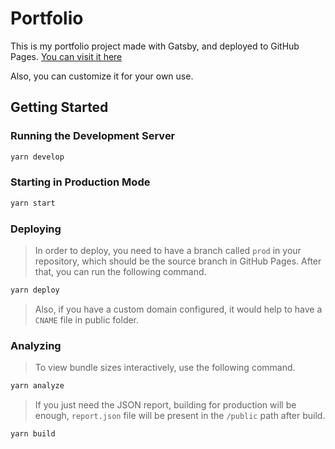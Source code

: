 # **Portfolio**

This is my portfolio project made with Gatsby, and deployed to GitHub Pages. [You can visit it here](https://www.berkeyoncaci.com/)

Also, you can customize it for your own use.

## **Getting Started**

### **Running the Development Server**

```bash
yarn develop
```

### **Starting in Production Mode**

```bash
yarn start
```

### **Deploying**

> In order to deploy, you need to have a branch called `prod` in your repository, which should be the source branch in GitHub Pages. After that, you can run the following command.

```bash
yarn deploy
```

> Also, if you have a custom domain configured, it would help to have a `CNAME` file in public folder.

### **Analyzing**

> To view bundle sizes interactively, use the following command.

```bash
yarn analyze
```

> If you just need the JSON report, building for production will be enough, `report.json` file will be present in the `/public` path after build.

```bash
yarn build
```
